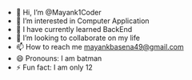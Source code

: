 - 👋 Hi, I’m @Mayank1Coder
- 👀 I’m interested in Computer Application
- 🌱 I have currently learned BackEnd
- 💞️ I’m looking to collaborate on my life
- 📫 How to reach me mayankbasena49@gmail.com
- 😄 Pronouns: I am batman
- ⚡ Fun fact: I am only 12

<!---
Mayank1Coder/Mayank1Coder is a ✨ special ✨ repository because its `README.md` (this file) appears on your GitHub profile.
You can click the Preview link to take a look at your changes.
--->
